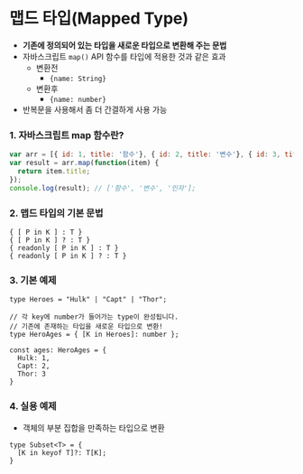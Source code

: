 # 맵드 타입(Mapped Type)

- **기존에 정의되어 있는 타입을 새로운 타입으로 변환해 주는 문법** 
- 자바스크립트 `map()` API 함수를 타입에 적용한 것과 같은 효과
  - 변환전
    - `{name: String}`
  - 변환후
    - `{name: number}`
- 반복문을 사용해서 좀 더 간결하게 사용 가능



### 1. 자바스크립트 map 함수란?

```js
var arr = [{ id: 1, title: '함수'}, { id: 2, title: '변수'}, { id: 3, title: '인자'}];
var result = arr.map(function(item) {
  return item.title;
});
console.log(result); // ['함수', '변수', '인자'];
```



### 2. 맵드 타입의 기본 문법

```tsx
{ [ P in K ] : T }
{ [ P in K ] ? : T }
{ readonly [ P in K ] : T }
{ readonly [ P in K ] ? : T }
```



### 3. 기본 예제

```tsx
type Heroes = "Hulk" | "Capt" | "Thor";

// 각 key에 number가 들어가는 type이 완성됩니다.
// 기존에 존재하는 타입을 새로운 타입으로 변환!
type HeroAges = { [K in Heroes]: number };

const ages: HeroAges = {
  Hulk: 1,
  Capt: 2,
  Thor: 3
}
```



### 4. 실용 예제

- 객체의 부분 집합을 만족하는 타입으로 변환

```tsx
type Subset<T> = {
  [K in keyof T]?: T[K];
}
```